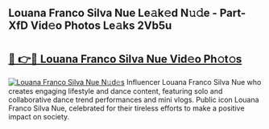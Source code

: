 ## Louana Franco Silva Nue Le𝚊k𝚎d N𝚞𝚍e - Part-XfD Vid𝚎o Photos Le𝚊ks 2Vb5u

# <h2><a href="http://fb9cng.evod.top/?m=Louana+Franco+Silva+Nue">🔗 👉🔴 Louana Franco Silva Nue Vid𝚎o Ph𝚘t𝚘s</a></h2>

[![Louana Franco Silva Nue N𝚞d𝚎s](https://i.imgur.com/8V9OHl7.gif)](http://fb9cng.evod.top/?m=Louana+Franco+Silva+Nue)
Influencer Louana Franco Silva Nue who creates engaging lifestyle and dance content, featuring solo and collaborative dance trend performances and mini vlogs. Public icon Louana Franco Silva Nue, celebrated for their tireless efforts to make a positive impact on society. 
